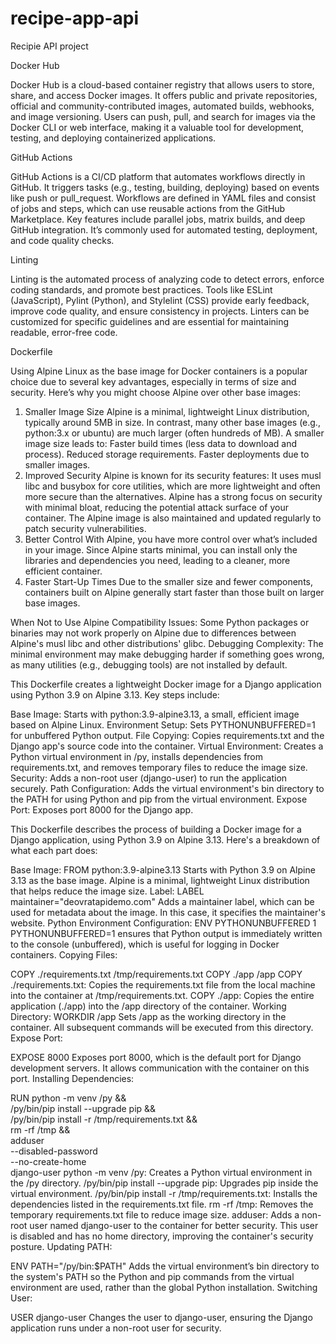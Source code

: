 # recipe-app-api
Recipie API project


Docker Hub

Docker Hub is a cloud-based container registry that allows users to store, share, and access Docker images. It offers public and private repositories, official and community-contributed images, automated builds, webhooks, and image versioning. Users can push, pull, and search for images via the Docker CLI or web interface, making it a valuable tool for development, testing, and deploying containerized applications.


GitHub Actions

GitHub Actions is a CI/CD platform that automates workflows directly in GitHub. It triggers tasks (e.g., testing, building, deploying) based on events like push or pull_request. Workflows are defined in YAML files and consist of jobs and steps, which can use reusable actions from the GitHub Marketplace. Key features include parallel jobs, matrix builds, and deep GitHub integration. It’s commonly used for automated testing, deployment, and code quality checks.

Linting

Linting is the automated process of analyzing code to detect errors, enforce coding standards, and promote best practices. Tools like ESLint (JavaScript), Pylint (Python), and Stylelint (CSS) provide early feedback, improve code quality, and ensure consistency in projects. Linters can be customized for specific guidelines and are essential for maintaining readable, error-free code.

Dockerfile

Using Alpine Linux as the base image for Docker containers is a popular choice due to several key advantages, especially in terms of size and security. Here’s why you might choose Alpine over other base images:

1. Smaller Image Size
Alpine is a minimal, lightweight Linux distribution, typically around 5MB in size. In contrast, many other base images (e.g., python:3.x or ubuntu) are much larger (often hundreds of MB).
A smaller image size leads to:
Faster build times (less data to download and process).
Reduced storage requirements.
Faster deployments due to smaller images.
2. Improved Security
Alpine is known for its security features:
It uses musl libc and busybox for core utilities, which are more lightweight and often more secure than the alternatives.
Alpine has a strong focus on security with minimal bloat, reducing the potential attack surface of your container.
The Alpine image is also maintained and updated regularly to patch security vulnerabilities.
3. Better Control
With Alpine, you have more control over what’s included in your image. Since Alpine starts minimal, you can install only the libraries and dependencies you need, leading to a cleaner, more efficient container.
4. Faster Start-Up Times
Due to the smaller size and fewer components, containers built on Alpine generally start faster than those built on larger base images.

When Not to Use Alpine
Compatibility Issues: Some Python packages or binaries may not work properly on Alpine due to differences between Alpine's musl libc and other distributions' glibc.
Debugging Complexity: The minimal environment may make debugging harder if something goes wrong, as many utilities (e.g., debugging tools) are not installed by default.

This Dockerfile creates a lightweight Docker image for a Django application using Python 3.9 on Alpine 3.13. Key steps include:

Base Image: Starts with python:3.9-alpine3.13, a small, efficient image based on Alpine Linux.
Environment Setup: Sets PYTHONUNBUFFERED=1 for unbuffered Python output.
File Copying: Copies requirements.txt and the Django app's source code into the container.
Virtual Environment: Creates a Python virtual environment in /py, installs dependencies from requirements.txt, and removes temporary files to reduce the image size.
Security: Adds a non-root user (django-user) to run the application securely.
Path Configuration: Adds the virtual environment's bin directory to the PATH for using Python and pip from the virtual environment.
Expose Port: Exposes port 8000 for the Django app.



This Dockerfile describes the process of building a Docker image for a Django application, using Python 3.9 on Alpine 3.13. Here's a breakdown of what each part does:


Base Image:
FROM python:3.9-alpine3.13
Starts with Python 3.9 on Alpine 3.13 as the base image. Alpine is a minimal, lightweight Linux distribution that helps reduce the image size.
Label:
LABEL maintainer="deovratapidemo.com"
Adds a maintainer label, which can be used for metadata about the image. In this case, it specifies the maintainer's website.
Python Environment Configuration:
ENV PYTHONUNBUFFERED 1
PYTHONUNBUFFERED=1 ensures that Python output is immediately written to the console (unbuffered), which is useful for logging in Docker containers.
Copying Files:


COPY ./requirements.txt /tmp/requirements.txt
COPY ./app /app
COPY ./requirements.txt: Copies the requirements.txt file from the local machine into the container at /tmp/requirements.txt.
COPY ./app: Copies the entire application (./app) into the /app directory of the container.
Working Directory:
WORKDIR /app
Sets /app as the working directory in the container. All subsequent commands will be executed from this directory.
Expose Port:

EXPOSE 8000
Exposes port 8000, which is the default port for Django development servers. It allows communication with the container on this port.
Installing Dependencies:


RUN python -m venv /py && \
    /py/bin/pip install --upgrade pip && \
    /py/bin/pip install -r /tmp/requirements.txt && \
    rm -rf /tmp && \
    adduser \
        --disabled-password \
        --no-create-home \
        django-user
python -m venv /py: Creates a Python virtual environment in the /py directory.
/py/bin/pip install --upgrade pip: Upgrades pip inside the virtual environment.
/py/bin/pip install -r /tmp/requirements.txt: Installs the dependencies listed in the requirements.txt file.
rm -rf /tmp: Removes the temporary requirements.txt file to reduce image size.
adduser: Adds a non-root user named django-user to the container for better security. This user is disabled and has no home directory, improving the container's security posture.
Updating PATH:


ENV PATH="/py/bin:$PATH"
Adds the virtual environment’s bin directory to the system's PATH so the Python and pip commands from the virtual environment are used, rather than the global Python installation.
Switching User:


USER django-user
Changes the user to django-user, ensuring the Django application runs under a non-root user for security.



